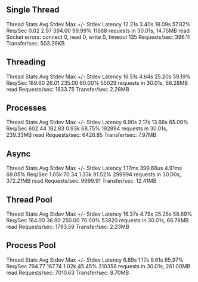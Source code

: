 ## Single Thread

  Thread Stats   Avg      Stdev     Max   +/- Stdev
    Latency    12.21s     3.40s   18.09s    57.82%
    Req/Sec     0.02      2.97   394.00     99.99%
  11888 requests in 30.01s, 14.75MB read
  Socket errors: connect 0, read 0, write 0, timeout 135
Requests/sec:    396.11
Transfer/sec:    503.26KB

## Threading

  Thread Stats   Avg      Stdev     Max   +/- Stdev
    Latency    16.51s     4.64s   25.20s    59.19%
    Req/Sec   189.60     26.01   235.00     60.00%
  55029 requests in 30.01s, 68.28MB read
Requests/sec:   1833.75
Transfer/sec:      2.28MB

## Processes

  Thread Stats   Avg      Stdev     Max   +/- Stdev
    Latency     6.90s     2.17s   13.66s    65.09%
    Req/Sec   602.44    182.83     0.93k    68.75%
  192894 requests in 30.01s, 239.33MB read
Requests/sec:   6426.85
Transfer/sec:      7.97MB

## Async

  Thread Stats   Avg      Stdev     Max   +/- Stdev
    Latency     1.17ms  399.66us   4.91ms   69.05%
    Req/Sec     1.05k    70.34     1.33k    91.52%
  299994 requests in 30.00s, 372.21MB read
Requests/sec:   9999.91
Transfer/sec:     12.41MB

## Thread Pool

  Thread Stats   Avg      Stdev     Max   +/- Stdev
    Latency    16.37s     4.79s   25.25s    58.69%
    Req/Sec   164.00     36.90   250.00     70.00%
  53820 requests in 30.01s, 66.78MB read
Requests/sec:   1793.59
Transfer/sec:      2.23MB

## Process Pool

  Thread Stats   Avg      Stdev     Max   +/- Stdev
    Latency     6.89s     1.17s    9.61s    65.97%
    Req/Sec   794.77    167.74     1.02k    45.45%
  210358 requests in 30.01s, 261.00MB read
Requests/sec:   7010.63
Transfer/sec:      8.70MB
